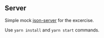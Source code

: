 <a name="module_Server"></a>

## Server
Simple mock [json-server](https://github.com/typicode/json-server) for the excercise.

Use `yarn install` and `yarn start` commands.

